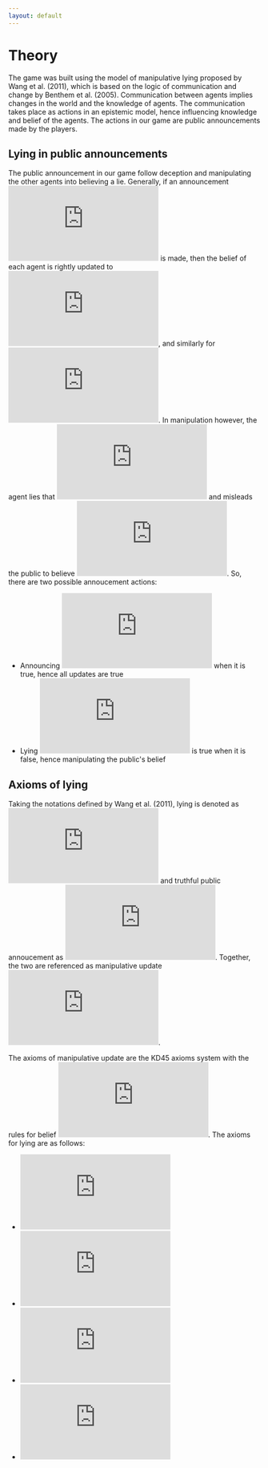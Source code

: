 ```yaml
---
layout: default
---
```


# Theory
The game was built using the model of manipulative lying proposed by Wang et al. (2011), which is based on the logic of communication and change by Benthem et al. (2005). Communication between agents implies changes in the world and the knowledge of agents. The communication takes place as actions in an epistemic model, hence influencing knowledge and belief of the agents. The actions in our game are public announcements made by the players.

## Lying in public announcements
The public announcement in our game follow deception and manipulating the other agents into believing a lie. Generally, if an announcement ![phi](https://latex.codecogs.com/svg.latex?%5Cphi) is made, then the belief of each agent is rightly updated to ![phi](https://latex.codecogs.com/svg.latex?%5Cphi), and similarly for ![negphi](https://latex.codecogs.com/svg.latex?%5Cneg%20%5Cphi). In manipulation however, the agent lies that ![phi](https://latex.codecogs.com/svg.latex?%5Cphi) and misleads the public to believe ![phi](https://latex.codecogs.com/svg.latex?%5Cphi). So, there are two possible annoucement actions:
* Announcing ![phi](https://latex.codecogs.com/svg.latex?%5Cphi) when it is true, hence all updates are true
* Lying ![phi](https://latex.codecogs.com/svg.latex?%5Cphi) is true when it is false, hence manipulating the public's belief

## Axioms of lying
Taking the notations defined by Wang et al. (2011), lying is denoted as ![lie](https://latex.codecogs.com/svg.latex?%5Ctextexclamdown%20%5Cphi) and truthful public annoucement as ![true](https://latex.codecogs.com/svg.latex?%21%20%5Cphi). Together, the two are referenced as manipulative update ![manipulate](https://latex.codecogs.com/svg.latex?%5Cddagger%20%5Cphi).

The axioms of manipulative update are the KD45 axioms system with the rules for belief ![belief](https://latex.codecogs.com/svg.latex?B_i). The axioms for lying are as follows:
* ![axiom1](https://latex.codecogs.com/svg.latex?%5B%5Ctextexclamdown%20%5Cphi%5D%20%5Cpsi%20%5Cleftrightarrow%20%5Cneg%20%5Cphi%20%5Crightarrow%20%5Cpsi)
* ![axiom2](https://latex.codecogs.com/svg.latex?%5B%21%60%5Cphi%5D%20%5Cneg%20%5Cpsi%20%5Cleftrightarrow%20%5Cneg%20%5Cphi%20%5Crightarrow%20%5Cneg%20%5B%21%60%5Cphi%5D%20%5Cpsi)
* ![axiom3](https://latex.codecogs.com/svg.latex?%5B%5Ctextexclamdown%20%5Cphi%5D%20%5Cneg%20%28%5Cpsi_1%20%5Cland%20%5Cpsi_2%29%20%5Cleftrightarrow%20%5B%5Ctextexclamdown%20%5Cphi%5D%20%5Cpsi_1%20%5Cland%20%5B%5Ctextexclamdown%20%5Cphi%5D%20%5Cpsi_2)
* ![axiom4](https://latex.codecogs.com/svg.latex?%5B%5Ctextexclamdown%20%5Cphi%5D%20B_i%20%5Cpsi%20%5Cleftrightarrow%20%5Cneg%20%5Cphi%20%5Crightarrow%20B_i%20%5B%21%20%5Cphi%5D%20%5Cpsi)

